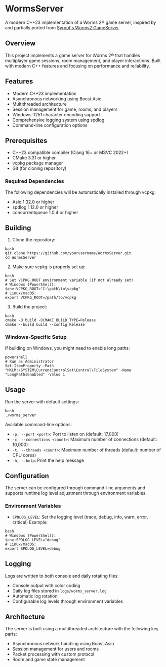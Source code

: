 ﻿# WormsServer

A modern C++23 implementation of a Worms 2® game server, 
inspired by and partially ported from [Syroot's Worms2 GameServer](https://gitlab.com/Syroot/Worms/-/tree/master/src/tool/Syroot.Worms.Worms2.GameServer).

## Overview

This project implements a game server for Worms 2® that handles multiplayer game sessions, 
room management, and player interactions. 
Built with modern C++ features and focusing on performance and reliability.

## Features

- Modern C++23 implementation
- Asynchronous networking using Boost.Asio
- Multithreaded architecture
- Session management for game, rooms, and players
- Windows-1251 character encoding support
- Comprehensive logging system using spdlog
- Command-line configuration options

## Prerequisites

- C++23 compatible compiler (Clang 16+ or MSVC 2022+)
- CMake 3.31 or higher
- vcpkg package manager
- Git (for cloning repository)

### Required Dependencies
The following dependencies will be automatically installed through vcpkg:
- Asio 1.32.0 or higher
- spdlog 1.12.0 or higher
- concurrentqueue 1.0.4 or higher

## Building

1. Clone the repository:
```
bash
git clone https://github.com/yourusername/WormsServer.git
cd WormsServer
```
2. Make sure vcpkg is properly set up:
```
bash
# Set VCPKG_ROOT environment variable (if not already set)
# Windows (PowerShell):
$env:VCPKG_ROOT="C:\path\to\vcpkg"
# Linux/macOS:
export VCPKG_ROOT=/path/to/vcpkg
```
3. Build the project:
```
bash
cmake -B build -DCMAKE_BUILD_TYPE=Release
cmake --build build --config Release
```
### Windows-Specific Setup
If building on Windows, you might need to enable long paths:
```
powershell
# Run as Administrator
Set-ItemProperty -Path "HKLM:\SYSTEM\CurrentControlSet\Control\FileSystem" -Name "LongPathsEnabled" -Value 1
```
## Usage

Run the server with default settings:
```
bash
./worms_server
```
Available command-line options:
- `-p, --port <port>`: Port to listen on (default: 17,000)
- `-c, --connections <count>`: Maximum number of connections (default: 10,000)
- `-t, --threads <count>`: Maximum number of threads (default: number of CPU cores)
- `-h, --help`: Print the help message

## Configuration

The server can be configured through command-line arguments and supports runtime log level adjustment through environment variables.

### Environment Variables
- `SPDLOG_LEVEL`: Set the logging level (trace, debug, info, warn, error, critical)
Example:
```
bash
# Windows (PowerShell):
$env:SPDLOG_LEVEL="debug"
# Linux/macOS:
export SPDLOG_LEVEL=debug
```
## Logging

Logs are written to both console and daily rotating files:
- Console output with color coding
- Daily log files stored in `logs/worms_server.log`
- Automatic log rotation
- Configurable log levels through environment variables

## Architecture

The server is built using a multithreaded architecture with the following key parts:
- Asynchronous network handling using Boost.Asio
- Session management for users and rooms
- Packet processing with custom protocol
- Room and game state management